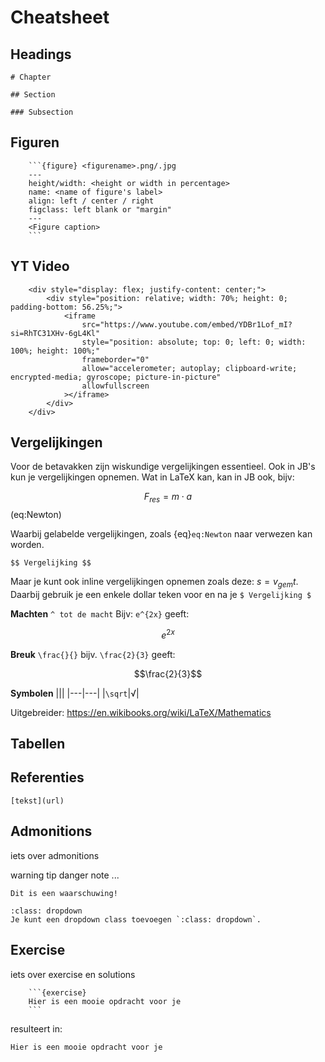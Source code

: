 # Cheatsheet

## Headings

`# Chapter`

`## Section`

`### Subsection`

## Figuren
````
    ```{figure} <figurename>.png/.jpg
    ---
    height/width: <height or width in percentage>
    name: <name of figure's label>
    align: left / center / right
    figclass: left blank or "margin"
    ---
    <Figure caption>
    ```
````

## YT Video
````
    <div style="display: flex; justify-content: center;">
        <div style="position: relative; width: 70%; height: 0; padding-bottom: 56.25%;">
            <iframe
                src="https://www.youtube.com/embed/YDBr1Lof_mI?si=RhTC31XHv-6gL4Kl"
                style="position: absolute; top: 0; left: 0; width: 100%; height: 100%;"
                frameborder="0"
                allow="accelerometer; autoplay; clipboard-write; encrypted-media; gyroscope; picture-in-picture"
                allowfullscreen
            ></iframe>
        </div>
    </div>
````

## Vergelijkingen

Voor de betavakken zijn wiskundige vergelijkingen essentieel. Ook in JB's kun je vergelijkingen opnemen. Wat in LaTeX kan, kan in JB ook, bijv:

$$ F_{res} = m \cdot a$$ (eq:Newton)

Waarbij gelabelde vergelijkingen, zoals {eq}`eq:Newton` naar verwezen kan worden. 

`$$ Vergelijking $$`

Maar je kunt ook inline vergelijkingen opnemen zoals deze: $s=v_{gem}t$. Daarbij gebruik je een enkele dollar teken voor en na je `$ Vergelijking $`

**Machten**
`^ tot de macht`
Bijv:
`e^{2x}`
geeft:

$$e^{2x}$$

**Breuk**
`\frac{}{}`
bijv. 
`\frac{2}{3}`
geeft:

$$\frac{2}{3}$$

**Symbolen**
|||
|---|---|
|`\sqrt`|$\sqrt$|


Uitgebreider: https://en.wikibooks.org/wiki/LaTeX/Mathematics

## Tabellen


## Referenties

`[tekst](url)`

## Admonitions

iets over admonitions

warning
tip
danger
note
...

```{warning}
Dit is een waarschuwing!
```

```{tip}
:class: dropdown
Je kunt een dropdown class toevoegen `:class: dropdown`. 
```


## Exercise
iets over exercise en solutions

````
    ```{exercise}
    Hier is een mooie opdracht voor je
    ```
````

resulteert in:
 ```{exercise}
Hier is een mooie opdracht voor je
```